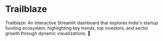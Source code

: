 # Trailblaze
Trailblaze: An interactive Streamlit dashboard that explores India's startup funding ecosystem, highlighting key trends, top investors, and sector growth through dynamic visualizations. 🚀
